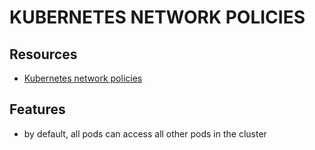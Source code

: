 # KUBERNETES NETWORK POLICIES

## Resources

- [Kubernetes network policies](https://kubernetes.io/docs/concepts/services-networking/network-policies/)

## Features

- by default, all pods can access all other pods in the cluster